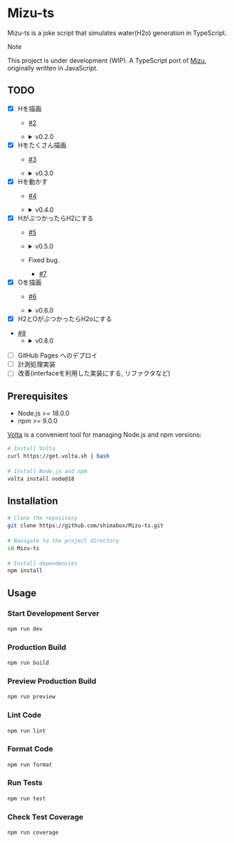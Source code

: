 # Mizu-ts
Mizu-ts is a joke script that simulates water(H2o) generation in TypeScript.

> [!NOTE]
> This project is under development (WIP). A TypeScript port of [Mizu](https://github.com/shimabox/Mizu), originally written in JavaScript.

## TODO

- [x] Hを描画
  - [#2](https://github.com/shimabox/Mizu-ts/pull/2)
  - <details><summary>v0.2.0</summary>

    ![#2](https://github.com/shimabox/Mizu-ts/blob/main/images/v0.2.0.gif)

    </details>
- [x] Hをたくさん描画
  - [#3](https://github.com/shimabox/Mizu-ts/pull/3)
  - <details><summary>v0.3.0</summary>

    ![#3](https://github.com/shimabox/Mizu-ts/blob/main/images/v0.3.0.gif)

    </details>
- [x] Hを動かす
  - [#4](https://github.com/shimabox/Mizu-ts/pull/4)
  - <details><summary>v0.4.0</summary>

    ![#4](https://github.com/shimabox/Mizu-ts/blob/main/images/v0.4.0.gif)

    </details>
- [x] HがぶつかったらH2にする
  - [#5](https://github.com/shimabox/Mizu-ts/pull/5)
  - <details><summary>v0.5.0</summary>

    ![#5](https://github.com/shimabox/Mizu-ts/blob/main/images/v0.5.0.gif)

    </details>
  - Fixed bug.
    - [#7](https://github.com/shimabox/Mizu-ts/pull/7)
- [x] Oを描画
  - [#6](https://github.com/shimabox/Mizu-ts/pull/6)
  - <details><summary>v0.6.0</summary>

    ![#6](https://github.com/shimabox/Mizu-ts/blob/main/images/v0.6.0.gif)

    </details>
- [x] H2とOがぶつかったらH2oにする
- [#8](https://github.com/shimabox/Mizu-ts/pull/8)
  - <details><summary>v0.8.0</summary>

    ![#8](https://github.com/shimabox/Mizu-ts/blob/main/images/v0.7.0.gif)

    </details>
- [ ] GitHub Pages へのデプロイ
- [ ] 計測処理実装
- [ ] 改善(interfaceを利用した実装にする, リファクタなど)

## Prerequisites

- Node.js >= 18.0.0
- npm >= 9.0.0

[Volta](https://volta.sh/) is a convenient tool for managing Node.js and npm versions:

```sh
# Install Volta
curl https://get.volta.sh | bash

# Install Node.js and npm
volta install node@18
```

## Installation

```sh
# Clone the repository
git clone https://github.com/shimabox/Mizu-ts.git

# Navigate to the project directory
cd Mizu-ts

# Install dependencies
npm install
```

## Usage

### Start Development Server
```sh
npm run dev
```

### Production Build
```sh
npm run build
```

### Preview Production Build
```sh
npm run preview
```

### Lint Code
```sh
npm run lint
```

### Format Code
```sh
npm run format
```

### Run Tests
```sh
npm run test
```

### Check Test Coverage
```sh
npm run coverage
```
